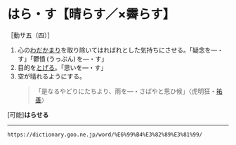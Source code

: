 # はら・す【晴らす／×霽らす】

［動サ五（四）］

1. 心の[わだかまり](わだかまり（蟠り）)を取り除いてはればれとした気持ちにさせる。「疑念を―・す」「鬱憤 (うっぷん) を―・す」
2. 目的を[とげる](とげる（遂げる）)。「思いを―・す」
3. 空が晴れるようにする。
    >「是なるやどりにたちより、雨を―・さばやと思ひ候」〈虎明狂・[祐善](https://dictionary.goo.ne.jp/word/%E7%A5%90%E5%96%84/#jn-224378)〉
        

\[可能\]**はらせる**

---
`https://dictionary.goo.ne.jp/word/%E6%99%B4%E3%82%89%E3%81%99/`